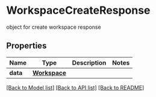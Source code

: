 # WorkspaceCreateResponse

object for create workspace response

## Properties

| Name     | Type                          | Description | Notes |
| -------- | ----------------------------- | ----------- | ----- |
| **data** | [**Workspace**](Workspace.md) |             |

[[Back to Model list]](../README.md#documentation-for-models) [[Back to API list]](../README.md#documentation-for-api-endpoints) [[Back to README]](../README.md)
